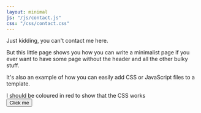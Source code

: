 ```yaml
---
layout: minimal
js: "/js/contact.js"
css: "/css/contact.css"
---
```


Just kidding, you can't contact me here.  

But this little page shows you how you can write a minimalist page if you ever want to have some page without the header and all the other bulky stuff.

It's also an example of how you can easily add CSS or JavaScript files to a template.

<div id="contact-div">I should be coloured in red to show that the CSS works</div>

<button type="button" class="btn btn-default" id="contact-btn">
  Click me
</button>